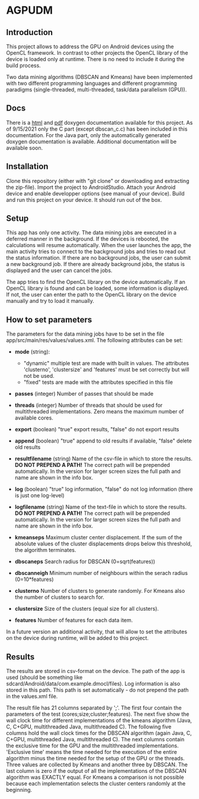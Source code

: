 # AGPUDM

## Introduction

This project allows to address the GPU on Android devices using the OpenCL framework. 
In contrast to other projects the OpenCL library of the device is loaded only at runtime. There is no need to 
include it during the build process.

Two data mining algorithms 
(DBSCAN and Kmeans) have been implemented with two different programming languages and different programming
paradigms (single-threaded, multi-threaded, task/data parallelism (GPU)).

## Docs

There is a [html](app/doc/html/index.html) and [pdf](app/doc/latex/refman.pdf) doxygen documentation available for this project. 
As of 9/15/2021 only the 
C part (except dbscan_c.c) has been included in this documentation.
For the Java part, only the automatically generated doxygen documentation is available. 
Additional documentation will be available soon.


## Installation

Clone this repository (either with "git clone" or downloading and extracting the zip-file). Import the project
to AndroidStudio. Attach your Android device and enable developper options (see manual of your device). Build and
run this project on your device. It should run out of the box. 

## Setup

This app has only one activity. The data mining jobs are executed in a deferred manner in the background.
If the devices is rebooted, the calculations will resume automatically. When the user launches the app,
the main activity tries to connect to the background jobs and tries to read out the status information.
If there are no background jobs, the user can submit a new background job. If there are already 
background jobs, the status is displayed and the user can cancel the jobs. 

The app tries to find the OpenCL library on the device automatically. If an OpenCL library is found and
can be loaded, some information is displayed. If not, the user can enter the path to the OpenCL library
on the device manually and try to load it manually. 

## How to set parameters

The parameters for the data mining jobs have to be set in the file app/src/main/res/values/values.xml. 
The following attributes can be set:

* **mode** (string): 
  * "dynamic" multiple test are made with built in values. The attributes 'clusterno', 'clustersize'
     and 'features' must be set correctly but will not be used.
  * "fixed" tests are made with the attributes specified in this file
  
* **passes** (integer) Number of passes that should be made
* **threads** (integer) Number of threads that should be used for multithreaded implementations. Zero means
  the maximum number of available cores.
* **export** (boolean) "true" export results, "false" do not export results
* **append** (boolean) "true" append to old results if available, "false" delete old results
* **resultfilename** (string) Name of the csv-file in which to store the results. **DO NOT PREPEND A PATH!** The 
  correct path will be prepended automatically. In the version for larger screen sizes the full path and name
  are shown in the info box.
* **log** (boolean) "true" log information, "false" do not log information (there is just one log-level)
* **logfilename** (string) Name of the text-file in which to store the results. **DO NOT PREPEND A PATH!** The 
  correct path will be prepended automatically. In the version for larger screen sizes the full path and name
  are shown in the info box.
* **kmeanseps** Maximum cluster center displacement. If the sum of the absolute values of the cluster
  displacements drops below this threshold, the algorithm terminates. 
* **dbscaneps** Search radius for DBSCAN (0=sqrt(features))
* **dbscanneigh** Minimum number of neighbours within the serach radius (0=10*features)
* **clusterno** Number of clusters to generate randomly. For Kmeans also the number of clusters to 
  search for.
* **clustersize** Size of the clusters (equal size for all clusters). 
* **features** Number of features for each data item.

In a future version an additional activity, that will allow to set the attributes on the device during runtime, 
will be added to this project.    

## Results

The results are stored in csv-format on the device. The path of the app is used 
(should be something like sdcard/Android/data/com.example.dmocl/files).
Log information is also stored in this path. This path is set automatically - do not prepend the path
in the values.xml file.

The result file has 21 columns separated by ';'. The first four contain the
parameters of the test (cores;size;cluster;features). The 
next five show the wall clock time for different 
implementations of the kmeans algorithm
(Java, C, C+GPU, multithreaded Java, multithreaded C). The
following five columns hold the wall clock times for the 
DBSCAN algorithm (again Java, C, C+GPU, multithreaded Java,
multithreaded C). The next columns contain the 
exclusive time for the GPU and the multithreaded implementations.
'Exclusive time' means the time needed for the execution of the
entire algorithm minus the time needed for the setup of the GPU or 
the threads. Three values are collected by Kmeans and another
three by DBSCAN. The last column is zero if the output of all
the implementations of the DBSCAN algorithm was EXACTLY equal. 
For Kmeans a comparison is not possible because each implementation
selects the cluster centers randomly at the beginning.


